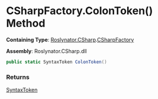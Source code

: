 # CSharpFactory\.ColonToken\(\) Method

**Containing Type**: [Roslynator.CSharp](../../README.md)\.[CSharpFactory](../README.md)

**Assembly**: Roslynator\.CSharp\.dll

```csharp
public static SyntaxToken ColonToken()
```

### Returns

[SyntaxToken](https://docs.microsoft.com/en-us/dotnet/api/microsoft.codeanalysis.syntaxtoken)

